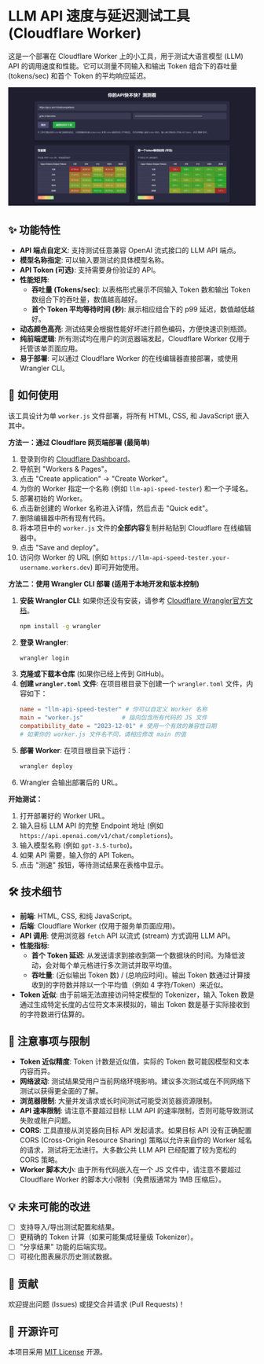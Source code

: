 # LLM API 速度与延迟测试工具 (Cloudflare Worker)

这是一个部署在 Cloudflare Worker 上的小工具，用于测试大语言模型 (LLM) API 的调用速度和性能。它可以测量不同输入和输出 Token 组合下的吞吐量 (tokens/sec) 和首个 Token 的平均响应延迟。

![工具截图](placeholder.png)

## ✨ 功能特性

*   **API 端点自定义**: 支持测试任意兼容 OpenAI 流式接口的 LLM API 端点。
*   **模型名称指定**: 可以输入要测试的具体模型名称。
*   **API Token (可选)**: 支持需要身份验证的 API。
*   **性能矩阵**:
    *   **吞吐量 (Tokens/sec)**: 以表格形式展示不同输入 Token 数和输出 Token 数组合下的吞吐量，数值越高越好。
    *   **首个 Token 平均等待时间 (秒)**: 展示相应组合下的 p99 延迟，数值越低越好。
*   **动态颜色高亮**: 测试结果会根据性能好坏进行颜色编码，方便快速识别瓶颈。
*   **纯前端逻辑**: 所有测试均在用户的浏览器端发起，Cloudflare Worker 仅用于托管该单页面应用。
*   **易于部署**: 可以通过 Cloudflare Worker 的在线编辑器直接部署，或使用 Wrangler CLI。

## 🚀 如何使用

该工具设计为单 `worker.js` 文件部署，将所有 HTML, CSS, 和 JavaScript 嵌入其中。

**方法一：通过 Cloudflare 网页端部署 (最简单)**

1.  登录到你的 [Cloudflare Dashboard](https://dash.cloudflare.com/)。
2.  导航到 "Workers & Pages"。
3.  点击 "Create application" -> "Create Worker"。
4.  为你的 Worker 指定一个名称 (例如 `llm-api-speed-tester`) 和一个子域名。
5.  部署初始的 Worker。
6.  点击新创建的 Worker 名称进入详情，然后点击 "Quick edit"。
7.  删除编辑器中所有现有代码。
8.  将本项目中的 `worker.js` 文件的**全部内容**复制并粘贴到 Cloudflare 在线编辑器中。
9.  点击 "Save and deploy"。
10. 访问你 Worker 的 URL (例如 `https://llm-api-speed-tester.your-username.workers.dev`) 即可开始使用。

**方法二：使用 Wrangler CLI 部署 (适用于本地开发和版本控制)**

1.  **安装 Wrangler CLI**: 如果你还没有安装，请参考 [Cloudflare Wrangler官方文档](https://developers.cloudflare.com/workers/wrangler/get-started/)。
    ```bash
    npm install -g wrangler
    ```
2.  **登录 Wrangler**:
    ```bash
    wrangler login
    ```
3.  **克隆或下载本仓库** (如果你已经上传到 GitHub)。
4.  **创建 `wrangler.toml` 文件**:
    在项目根目录下创建一个 `wrangler.toml` 文件，内容如下：
    ```toml
    name = "llm-api-speed-tester" # 你可以自定义 Worker 名称
    main = "worker.js"           # 指向包含所有代码的 JS 文件
    compatibility_date = "2023-12-01" # 使用一个有效的兼容性日期
    # 如果你的 worker.js 文件名不同，请相应修改 main 的值
    ```
5.  **部署 Worker**:
    在项目根目录下运行：
    ```bash
    wrangler deploy
    ```
6.  Wrangler 会输出部署后的 URL。

**开始测试：**

1.  打开部署好的 Worker URL。
2.  输入目标 LLM API 的完整 Endpoint 地址 (例如 `https://api.openai.com/v1/chat/completions`)。
3.  输入模型名称 (例如 `gpt-3.5-turbo`)。
4.  如果 API 需要，输入你的 API Token。
5.  点击 "测速" 按钮，等待测试结果在表格中显示。

## 🛠️ 技术细节

*   **前端**: HTML, CSS, 和纯 JavaScript。
*   **后端**: Cloudflare Worker (仅用于服务单页面应用)。
*   **API 调用**: 使用浏览器 `fetch` API 以流式 (stream) 方式调用 LLM API。
*   **性能指标**:
    *   **首个 Token 延迟**: 从发送请求到接收到第一个数据块的时间。为降低波动，会对每个单元格进行多次测试并取平均值。
    *   **吞吐量**: (近似输出 Token 数) / (总响应时间)。输出 Token 数通过计算接收到的字符数并除以一个平均值（例如 4 字符/Token）来近似。
*   **Token 近似**: 由于前端无法直接访问特定模型的 Tokenizer，输入 Token 数是通过生成特定长度的占位符文本来模拟的，输出 Token 数是基于实际接收到的字符数进行估算的。

## 📝 注意事项与限制

*   **Token 近似精度**: Token 计数是近似值，实际的 Token 数可能因模型和文本内容而异。
*   **网络波动**: 测试结果受用户当前网络环境影响。建议多次测试或在不同网络下测试以获得更全面的了解。
*   **浏览器限制**: 大量并发请求或长时间测试可能受浏览器资源限制。
*   **API 速率限制**: 请注意不要超过目标 LLM API 的速率限制，否则可能导致测试失败或账户问题。
*   **CORS**: 工具直接从浏览器向目标 API 发起请求。如果目标 API 没有正确配置 CORS (Cross-Origin Resource Sharing) 策略以允许来自你的 Worker 域名的请求，测试将无法进行。大多数公共 LLM API 已经配置了较为宽松的 CORS 策略。
*   **Worker 脚本大小**: 由于所有代码嵌入在一个 JS 文件中，请注意不要超过 Cloudflare Worker 的脚本大小限制（免费版通常为 1MB 压缩后）。

## 💡 未来可能的改进

*   [ ] 支持导入/导出测试配置和结果。
*   [ ] 更精确的 Token 计算（如果可能集成轻量级 Tokenizer）。
*   [ ] "分享结果" 功能的后端实现。
*   [ ] 可视化图表展示历史测试数据。

## 🤝 贡献

欢迎提出问题 (Issues) 或提交合并请求 (Pull Requests)！

## 📄 开源许可

本项目采用 [MIT License](LICENSE) 开源。
